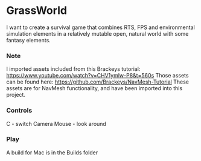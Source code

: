 # GrassWorld
I want to create a survival game that combines RTS, FPS and environmental simulation elements in a relatively mutable open, natural world with some fantasy elements.

### Note
I imported assets included from this Brackeys tutorial: https://www.youtube.com/watch?v=CHV1ymlw-P8&t=560s
Those assets can be found here: https://github.com/Brackeys/NavMesh-Tutorial
These assets are for NavMesh functionality, and have been imported into this project.

### Controls
C - switch Camera
Mouse - look around

### Play
A build for Mac is in the Builds folder
